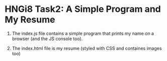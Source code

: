 # HNGi8 Task2: A Simple Program and My Resume

1. The index.js file contains a simple program that prints my name on a browser (and the JS console too).

2. The index.html file is my resume (styled with CSS and containes images too)

